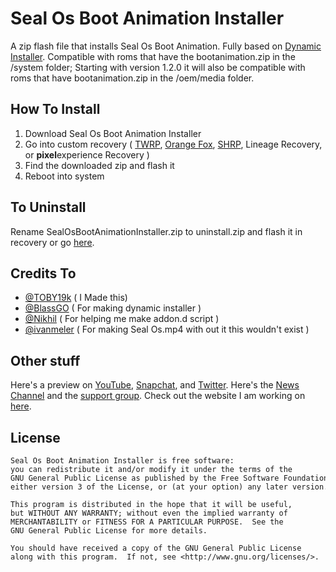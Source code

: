 # Seal Os Boot Animation Installer
A zip flash file that installs Seal Os Boot Animation.
Fully based on [Dynamic Installer](https://forum.xda-developers.com/t/zip-dual-installer-dynamic-installer-stable-4-6-b-android-10-or-earlier.4279541/).
Compatible with roms that have the bootanimation.zip in the /system folder; Starting with version 1.2.0 it will also be compatible with roms that have bootanimation.zip in the /oem/media folder.
## How To Install
1. Download Seal Os Boot Animation Installer
2. Go into custom recovery ( [TWRP](http://twrp.me/), [Orange Fox](https://orangefox.download/), [SHRP](https://skyhawkrecovery.github.io/Devices.html), Lineage Recovery, or **pixel**experience Recovery )
3. Find the downloaded zip and flash it
4. Reboot into system

## To Uninstall
Rename SealOsBootAnimationInstaller.zip to uninstall.zip and flash it in recovery or
go [here](https://github.com/TOBY19k/Boot-Animation-Uninstaller-).
## Credits To
- [@TOBY19k](https://forum.xda-developers.com/m/toby19k.12326709/) ( I Made this)
- [@BlassGO](https://forum.xda-developers.com/m/blassgo.11402469/) ( For making dynamic installer )
- [@Nikhil](https://forum.xda-developers.com/m/nikhil.4867515/) ( For helping me make addon.d script )
- [@ivanmeler](https://forum.xda-developers.com/m/ivan_meler.4610599/) ( For making Seal Os.mp4 with out it this wouldn't exist )

## Other stuff 
Here's a preview on [YouTube](https://youtu.be/T2lpjj9OCqg), [Snapchat](https://t.snapchat.com/cPVb7ytw), and [Twitter](https://twitter.com/TOBY19k/status/1591177363160793110?t=LMCgZQttGzNYVd0nxLv-0Q&s=19).
Here's the [News Channel](https://t.me/sealosinstaller) 
and the [support group](https://t.me/sealosbootanimationinstaller).
Check out the website I am working on [here](https://toby19k.github.io/The-Seal-Os-Boot-Animation-Website/).
## License
```
Seal Os Boot Animation Installer is free software:
you can redistribute it and/or modify it under the terms of the 
GNU General Public License as published by the Free Software Foundation, 
either version 3 of the License, or (at your option) any later version. 
  
This program is distributed in the hope that it will be useful, 
but WITHOUT ANY WARRANTY; without even the implied warranty of 
MERCHANTABILITY or FITNESS FOR A PARTICULAR PURPOSE.  See the 
GNU General Public License for more details. 
  
You should have received a copy of the GNU General Public License 
along with this program.  If not, see <http://www.gnu.org/licenses/>.
```
